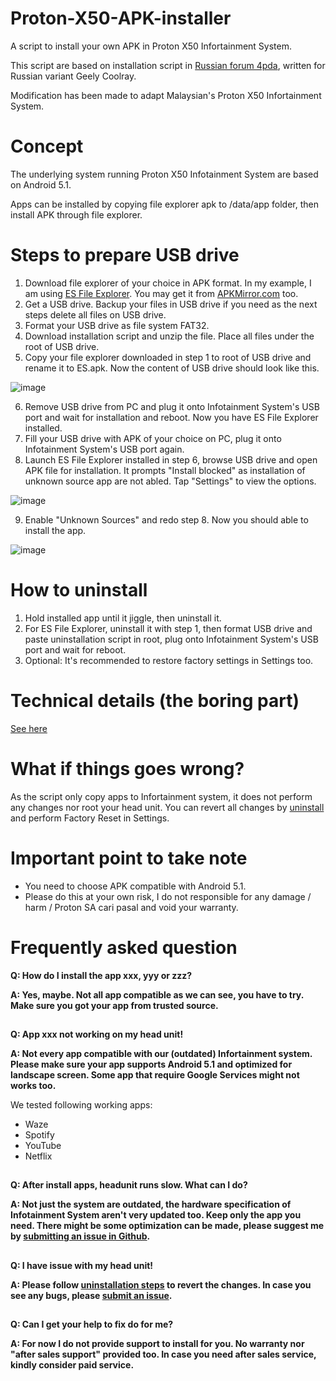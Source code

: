 # Proton-X50-APK-installer
A script to install your own APK in Proton X50 Infortainment System.

This script are based on installation script in [Russian forum 4pda](https://4pda.to/forum/index.php?showtopic=1001500&st=600#entry107246765), written for Russian variant Geely Coolray. 

Modification has been made to adapt Malaysian's Proton X50 Infortainment System.

# Concept
The underlying system running Proton X50 Infotainment System are based on Android 5.1.

Apps can be installed by copying file explorer apk to /data/app folder, then install APK through file explorer. 


# Steps to prepare USB drive
1. Download file explorer of your choice in APK format. In my example, I am using [ES File Explorer](https://m.apkpure.com/es-file-explorer-file-manager/com.estrongs.android.pop).  You may get it from [APKMirror.com](https://www.apkmirror.com/apk/es-global/es-file-explorer/es-file-explorer-4-2-9-2-1-release/) too. 
2. Get a USB drive. Backup your files in USB drive if you need as the next steps delete all files on USB drive. 
3. Format your USB drive as file system FAT32. 
4. Download installation script and unzip the file. Place all files under the root of USB drive.
5. Copy your file explorer downloaded in step 1 to root of USB drive and rename it to ES.apk. Now the content of USB drive should look like this. 

![image](https://user-images.githubusercontent.com/17538895/172921723-633a95b0-e1a9-4afc-863a-fb2cf6f0aa0c.png)

6. Remove USB drive from PC and plug it onto Infotainment System's USB port and wait for installation and reboot. Now you have ES File Explorer installed.
7. Fill your USB drive with APK of your choice on PC, plug it onto Infotainment System's USB port again.
8. Launch ES File Explorer installed in step 6, browse USB drive and open APK file for installation. It prompts "Install blocked" as installation of unknown source app are not abled. Tap "Settings" to view the options.

![image](https://user-images.githubusercontent.com/17538895/173135211-cc8a3703-e19a-4657-83b7-f87715a247d1.png)

9. Enable "Unknown Sources" and redo step 8. Now you should able to install the app. 

![image](https://user-images.githubusercontent.com/17538895/173135304-6040f394-4da5-4122-9687-25c39364c63e.png)


# How to uninstall

1. Hold installed app until it jiggle, then uninstall it.
2. For ES File Explorer, uninstall it with step 1, then format USB drive and paste uninstallation script in root, plug onto Infotainment System's USB port and wait for reboot.  
3. Optional: It's recommended to restore factory settings in Settings too. 


# Technical details (the boring part)
[See here](https://github.com/xeon1989/Proton-X50-APK-Installer/blob/main/Technical%20Detail.md)

# What if things goes wrong?
As the script only copy apps to Infortainment system, it does not perform any changes nor root your head unit. 
You can revert all changes by [uninstall](https://github.com/xeon1989/Proton-X50-APK-Installer/edit/main/README.md#how-to-uninstall) and perform Factory Reset in Settings. 

# Important point to take note
- You need to choose APK compatible with Android 5.1. 
- Please do this at your own risk, I do not responsible for any damage / harm / Proton SA cari pasal and void your warranty.

# Frequently asked question

**Q: How do I install the app xxx, yyy or zzz?**

**A: Yes, maybe. Not all app compatible as we can see, you have to try. Make sure you got your app from trusted source.**
##
**Q: App xxx not working on my head unit!**

**A: Not every app compatible with our (outdated) Infortainment system. Please make sure your app supports Android 5.1 and optimized for landscape screen. Some app that require Google Services might not works too.**

We tested following working apps:
- Waze
- Spotify
- YouTube
- Netflix

##
**Q: After install apps, headunit runs slow. What can I do?**

**A: Not just the system are outdated, the hardware specification of Infotainment System aren't very updated too. Keep only the app you need. There might be some optimization can be made, please suggest me by [submitting an issue in Github](https://github.com/xeon1989/Proton-X50-APK-Installer/issues).**
##
**Q: I have issue with my head unit!**

**A: Please follow [uninstallation steps](https://github.com/xeon1989/Proton-X50-APK-Installer/edit/main/README.md#how-to-uninstall) to revert the changes.  In case you see any bugs, please [submit an issue](https://github.com/xeon1989/Proton-X50-APK-Installer/issues).**
##
**Q: Can I get your help to fix do for me?**

**A: For now I do not provide support to install for you. No warranty nor "after sales support" provided too. In case you need after sales service, kindly consider paid service.**
##

